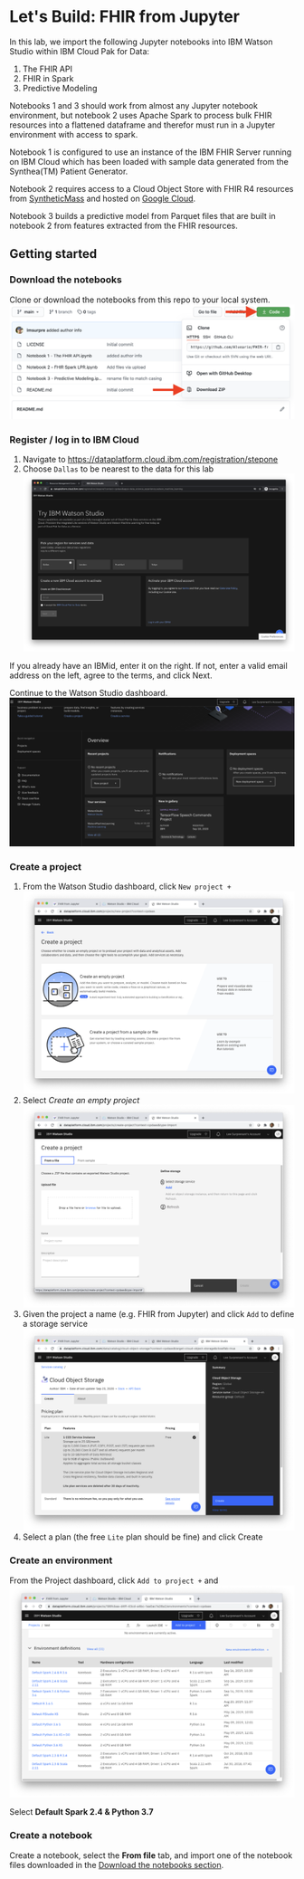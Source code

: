 # Let's Build: FHIR from Jupyter

In this lab, we import the following Jupyter notebooks into IBM Watson Studio within IBM Cloud Pak for Data:
1. The FHIR API
2. FHIR in Spark
3. Predictive Modeling

Notebooks 1 and 3 should work from almost any Jupyter notebook environment, but notebook 2 uses Apache Spark to process bulk FHIR resources into a flattened dataframe and therefor must run in a Jupyter environment with access to spark.

Notebook 1 is configured to use an instance of the IBM FHIR Server running on IBM Cloud which has been loaded with sample data generated from the Synthea(TM) Patient Generator.

Notebook 2 requires access to a Cloud Object Store with FHIR R4 resources from [SyntheticMass](https://synthea.mitre.org/downloads) and hosted on [Google Cloud](gs://gcp-fhir-demo-dataset-synthea).

Notebook 3 builds a predictive model from Parquet files that are built in notebook 2 from features extracted from the FHIR resources.

## Getting started

### Download the notebooks

Clone or download the notebooks from this repo to your local system.
![download the notebooks](images/0.download.png?raw=true)

### Register / log in to IBM Cloud

1. Navigate to https://dataplatform.cloud.ibm.com/registration/stepone
2. Choose `Dallas` to be nearest to the data for this lab
    ![register for IBM Cloud](images/1.register.png?raw=true)

If you already have an IBMid, enter it on the right.
If not, enter a valid email address on the left, agree to the terms, and click Next.

Continue to the Watson Studio dashboard.
![the watson studio dashboard](images/3.overview.png?raw=true)

### Create a project

1. From the Watson Studio dashboard, click `New project +`
    ![new project dialog](images/4.create-1.png?raw=true)
2. Select *Create an empty project*
    ![create a project](images/5.create-2.png?raw=true)
3. Given the project a name (e.g. FHIR from Jupyter) and click `Add` to define a storage service
    ![cloud object storage creation](images/6.create-3.png?raw=true)
4. Select a plan (the free `Lite` plan should be fine) and click Create

### Create an environment

From the Project dashboard, click `Add to project +` and
![create an environment](images/7.environment.png)

Select **Default Spark 2.4 & Python 3.7**

### Create a notebook

Create a notebook, select the **From file** tab, and import one of the notebook files downloaded in the [Download the notebooks section](#Download-the-notebooks).
